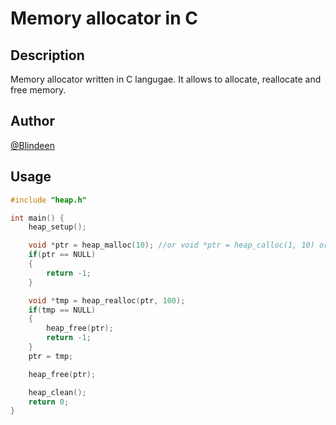 # Memory allocator in C
## Description
Memory allocator written in C langugae. It allows to allocate, reallocate and free memory.
## Author
[@Blindeen](https://www.github.com/Blindeen)
## Usage
```c
#include "heap.h"

int main() {
    heap_setup();

    void *ptr = heap_malloc(10); //or void *ptr = heap_calloc(1, 10) or void *ptr = heap_realloc(NULL, 10);
    if(ptr == NULL)
    {
        return -1;
    }

    void *tmp = heap_realloc(ptr, 100);
    if(tmp == NULL)
    {
        heap_free(ptr);
        return -1;
    }
    ptr = tmp;

    heap_free(ptr);

    heap_clean();
    return 0;
}
```
